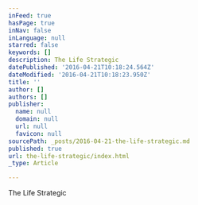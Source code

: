 ```yaml
---
inFeed: true
hasPage: true
inNav: false
inLanguage: null
starred: false
keywords: []
description: The Life Strategic
datePublished: '2016-04-21T10:18:24.564Z'
dateModified: '2016-04-21T10:18:23.950Z'
title: ''
author: []
authors: []
publisher:
  name: null
  domain: null
  url: null
  favicon: null
sourcePath: _posts/2016-04-21-the-life-strategic.md
published: true
url: the-life-strategic/index.html
_type: Article

---
```

The Life Strategic